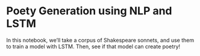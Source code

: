# Poety Generation using NLP and LSTM

In this notebook, we’ll take a corpus of Shakespeare sonnets, and use them to train a model with LSTM. Then, see if that model can create poetry!



